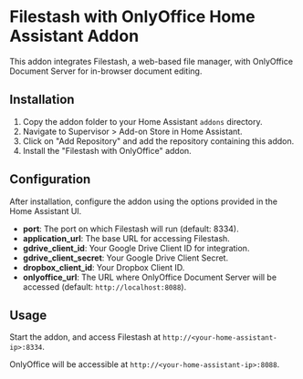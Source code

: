 # Filestash with OnlyOffice Home Assistant Addon

This addon integrates Filestash, a web-based file manager, with OnlyOffice Document Server for in-browser document editing.

## Installation

1. Copy the addon folder to your Home Assistant `addons` directory.
2. Navigate to Supervisor > Add-on Store in Home Assistant.
3. Click on "Add Repository" and add the repository containing this addon.
4. Install the "Filestash with OnlyOffice" addon.

## Configuration

After installation, configure the addon using the options provided in the Home Assistant UI. 

- **port**: The port on which Filestash will run (default: 8334).
- **application_url**: The base URL for accessing Filestash.
- **gdrive_client_id**: Your Google Drive Client ID for integration.
- **gdrive_client_secret**: Your Google Drive Client Secret.
- **dropbox_client_id**: Your Dropbox Client ID.
- **onlyoffice_url**: The URL where OnlyOffice Document Server will be accessed (default: `http://localhost:8088`).

## Usage

Start the addon, and access Filestash at `http://<your-home-assistant-ip>:8334`.

OnlyOffice will be accessible at `http://<your-home-assistant-ip>:8088`.
